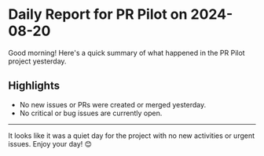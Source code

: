 # Daily Report for PR Pilot on 2024-08-20

Good morning! Here's a quick summary of what happened in the PR Pilot project yesterday.

## Highlights
- No new issues or PRs were created or merged yesterday.
- No critical or bug issues are currently open.

---

It looks like it was a quiet day for the project with no new activities or urgent issues. Enjoy your day! 😊